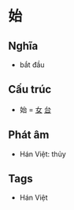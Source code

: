 # 始

## Nghĩa

* bắt đầu

## Cấu trúc
* 始 = [女](女.md) [台](台.md)

## Phát âm

* Hán Việt: thủy

## Tags
* Hán Việt

<script>window.HANZI_FIELD='始';</script>
